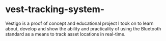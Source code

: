 # vest-tracking-system-
Vestigo is a proof of concept and educational project I took on to learn about, develop and show the ability and practicality of using the Bluetooth standard as a means to track asset locations in real-time.
